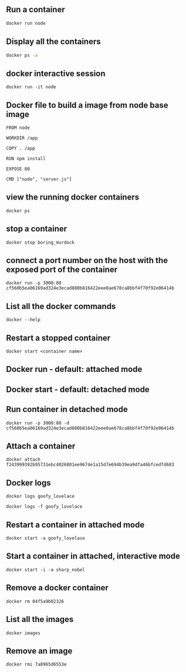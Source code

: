 ## Run a container

```sh
docker run node
```

## Display all the containers

```sh
docker ps -a
```

## docker interactive session

```
docker run -it node
```

## Docker file to build a image from node base image

```
FROM node

WORKDIR /app

COPY . /app

RUN npm install

EXPOSE 80

CMD ["node", "server.js"]
```

## view the running docker containers

```
docker ps
```

## stop a container

```
docker stop boring_murdock
```

## connect a port number on the host with the exposed port of the container

```
docker run -p 3000:80 cf560b5ea06169ad324e3ecad880b816422eee0ae678ca8bbf4f70f92e06414b
```

## List all the docker commands

```
docker --help
```

## Restart a stopped container

```
docker start <container name>
```

## Docker run - default: attached mode

## Docker start - default: detached mode

## Run container in detached mode

```
docker run -p 3000:80 -d cf560b5ea06169ad324e3ecad880b816422eee0ae678ca8bbf4f70f92e06414b
```

## Attach a container

```
docker attach f243999392b95731ebc4026801ee9674e1a15d7e694b39ea9dfa46bfcedfd683
```

## Docker logs

```
docker logs goofy_lovelace
```

```
docker logs -f goofy_lovelace
```

## Restart a container in attached mode

```
docker start -a goofy_lovelace
```

## Start a container in attached, interactive mode

```
docker start -i -a sharp_nobel
```

## Remove a docker container

```
docker rm 04f5a9b02326
```

## List all the images

```
docker images
```

## Remove an image

```
docker rmi 7a8965d6553e
```
